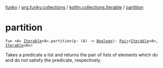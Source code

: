 [funky](../../index.md) / [org.funky.collections](../index.md) / [kotlin.collections.Iterable](index.md) / [partition](.)

# partition

`fun <A> `[`Iterable`](https://kotlinlang.org/api/latest/jvm/stdlib/kotlin.collections/-iterable/index.html)`<A>.partition(p: (A) -> `[`Boolean`](https://kotlinlang.org/api/latest/jvm/stdlib/kotlin/-boolean/index.html)`): `[`Pair`](https://kotlinlang.org/api/latest/jvm/stdlib/kotlin/-pair/index.html)`<`[`Iterable`](https://kotlinlang.org/api/latest/jvm/stdlib/kotlin.collections/-iterable/index.html)`<A>, `[`Iterable`](https://kotlinlang.org/api/latest/jvm/stdlib/kotlin.collections/-iterable/index.html)`<A>>`

Takes a predicate a list and returns the pair of lists of elements which do and do not satisfy the predicate, respectively.


